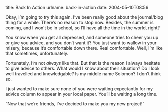 title: Back In Action
urlname: back-in-action
date: 2004-05-10T08:56

Okay, I&#x02bc;m going to try this again. I&#x02bc;ve been really good about the journal/blog thing for a while. There&#x02bc;s no reason to stop now. Besides, the summer is coming, and I won&#x02bc;t be in school, so I&#x02bc;ll have all the time in the world, right?

You know when you get all depressed, and someone tries to cheer you up or give you advice, and you don&#x02bc;t want it? You just want to wallow in your misery, because it&#x02bc;s comfortable down there. Real comfortable. Well, I&#x02bc;m like that sometimes, unfortunately.

Fortunately, I&#x02bc;m not _always_ like that. But that is the reason I always hesitate to give advice to others. What would I know about their situation? Do I look well travelled and knowledgable? Is my middle name Solomon? I don&#x02bc;t think so.

I just wanted to make sure none of you were waiting expectantly for my advice column to appear in your local paper. You&#x02bc;ll be waiting a long time.

&ldquo;Now that we&#x02bc;re friends, I&#x02bc;ve decided to make you my new project!&rdquo;